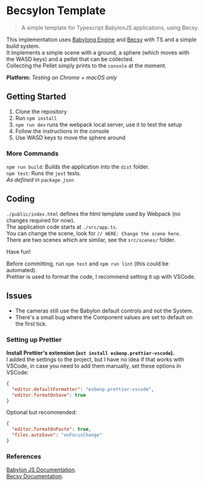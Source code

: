 # Becsylon Template

> A simple template for Typescript BabylonJS applications, using Becsy.

This implementation uses [Babylong Engine](https://babylonjs.com/) and
[Becsy](https://lastolivegames.github.io/becsy/) with TS and a simple build
system.  
It implements a simple scene with a ground, a sphere (which moves with the WASD
keys) and a pellet that can be collected.  
Collecting the Pellet simply prints to the `console` at the moment.

**Platform:** _Testing on Chrome + macOS only_

## Getting Started

1. Clone the repository
1. Run `npm install`
1. `npm run dev` runs the webpack local server, use it to test the setup
1. Follow the instructions in the console
1. Use WASD keys to move the sphere around

### More Commands

`npm run build`: Builds the application into the `dist` folder.  
`npm test`: Runs the `jest` tests.  
_As defined in `package.json`_

## Coding

`./public/index.html` defines the html template used by Webpack (no changes
required for now).  
The application code starts at `./src/app.ts`.  
You can change the scene, look for `// HERE: Change the scene here`.  
There are two scenes which are similar, see the `src/scenes/` folder.

Have fun!

Before committing, run `npm test` and `npm run lint` (this could be
automated).  
Prettier is used to format the code, I recommend setting it up with VSCode.

## Issues

- The cameras still use the Babylon default controls and not the System.
- There's a small bug where the Component values are set to default on the first
  tick.

### Setting up Prettier

**Install Prettier's extension (`ext install esbenp.prettier-vscode`).**  
I added the settings to the project, but I have no idea if that works with
VSCode, in case you need to add them manually, set these options in VSCode:

```json
{
  "editor.defaultFormatter": "esbenp.prettier-vscode",
  "editor.formatOnSave": true
}
```

Optional but recommended:

```json
{
  "editor.formatOnPaste": true,
  "files.autoSave": "onFocusChange"
}
```

### References

[Babylon JS Documentation](https://doc.babylonjs.com/).  
[Becsy Documentation](https://lastolivegames.github.io/becsy/).
